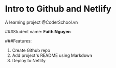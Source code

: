 # Intro to Github and Netlify

A learning project @CoderSchool.vn

###Student name: **Faith Nguyen**

###Features:

1. Create Github repo
2. Add project's README using Markdown
3. Deploy to Netlify 